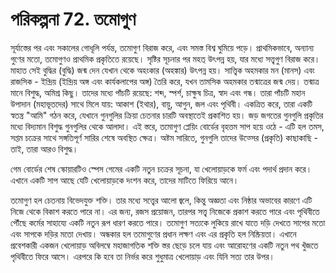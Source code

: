 # পরিকল্পনা 72. তমোগুণ

সূর্যাস্তের পর এবং সকালের গোধূলি পর্যন্ত, তমোগুণ বিরাজ করে, এবং সমস্ত বিশ্ব ঘুমিয়ে পড়ে। প্রাথমিকভাবে, অন্যান্য গুণের মতো, তমোগুণও প্রাথমিক প্রকৃতিতে রয়েছে। সৃষ্টির সূচনার পর মহত্ উৎপন্ন হয়, যার মধ্যে সত্ত্বগুণ বিরাজ করে। মাহাত সেই বুদ্ধির (বুদ্ধি) জন্ম দেন যেখান থেকে অহংকার (অহঙ্কার) উৎপন্ন হয়। সাত্ত্বিক অহমকার মন (মানস) এবং রাজসিক - ইন্দ্রিয় (ইন্দ্রিয় অঙ্গ এবং কার্যকলাপের অঙ্গ) তৈরি করে, যখন তামসিক অহমকার তন্মাত্রের জন্ম দেয়। তন্মাত্র মানে বিশুদ্ধ, অমিশ্র কিছু। তাদের মধ্যে পাঁচটি রয়েছে: শব্দ, স্পর্শ, চাক্ষুষ চিত্র, স্বাদ এবং গন্ধ। তারা পাঁচটি মহান উপাদান (মহাভূতদের) সাথে মিলে যায়: আকাশ (ইথার), বায়ু, আগুন, জল এবং পৃথিবী। একত্রিত করে, তারা একটি স্বতন্ত্র "আমি" গঠন করে, যেখানে গুনগুলির ক্রিয়া চেতনার চারটি অবস্থাতেই প্রকাশিত হয়। জড় জগতের গুনগুলি প্রকৃতির মধ্যে বিদ্যমান বিশুদ্ধ গুনগুলির থেকে আলাদা। এই স্তরে, তমোগুণ প্লেয়িং বোর্ডের বৃহত্তম সাপ হয়ে ওঠে - এটি হল তমস, সপ্তম চক্রের সাথে সঙ্গতিপূর্ণ সারির শেষে অবস্থিত ক্ষেত্র। অষ্টম সারিতে, গুনগুলি তাদের উত্সের (প্রকৃতি) কাছাকাছি - তাই, তারা আরও বিশুদ্ধ।

গেম বোর্ডের শেষ স্কোয়ারটিও স্পেস গেমের একটি নতুন চক্রের সূচনা, যা খেলোয়াড়কে ফর্ম এবং পদার্থ প্রদান করে। এখানে একটি সাপ আছে যেটি খেলোয়াড়কে দংশন করে, তাদের মাটিতে ফিরিয়ে আনে।

তমোগুণ হল চেতনায় বিভেদযুক্ত শক্তি। তার মধ্যে সত্ত্বের আলো জ্বলে, কিন্তু অজ্ঞতা এবং নিষ্ঠার অভাবের কারণে এটি নিজে থেকে বিকাশ করতে পারে না। এর জন্য, রজস প্রয়োজন, তারপর সত্ত্ব নিজেকে প্রকাশ করতে পারে এবং পৃথিবীতে পৌঁছে কর্মের সাহায্যে একটি নতুন রূপ ধারণ করতে পারে। তমোগুণ সত্যকে লুকিয়ে রাখে যাতে দড়ি দেখতে সাপের মতো এবং সাপকে দড়ির মতো দেখায়। অন্ধকার হল তমোগুণের প্রধান লক্ষণ এবং এর প্রকৃতি হল নিষ্ক্রিয়তা। এখানে প্রবেশকারী একজন খেলোয়াড় অবিলম্বে মহাজাগতিক শক্তি স্তর ছেড়ে চলে যায় এবং আরোহণের একটি নতুন পথ খুঁজতে পৃথিবীতে ফিরে আসে। এরপরে কি হবে তা নির্ভর করে শুধুমাত্র খেলোয়াড় এবং যিনি সত্য তার উপর।
